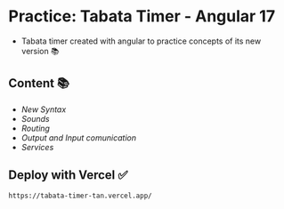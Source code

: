 # **Practice: Tabata Timer - Angular 17** 

- Tabata timer created with angular to practice concepts of its new version 📚 

## **Content** 📚
- *New Syntax*
- *Sounds*
- *Routing*
- *Output and Input comunication*
- *Services*


## **Deploy with Vercel** ✅
```bash
https://tabata-timer-tan.vercel.app/
```
